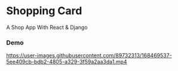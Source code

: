 # Shopping Card
  A Shop App With React & Django

### Demo

https://user-images.githubusercontent.com/89732313/168469537-5ee409cb-bdb2-4805-a329-3f59a2aa3da1.mp4
